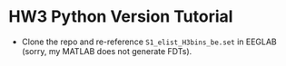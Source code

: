 # HW3 Python Version Tutorial
- Clone the repo and re-reference `S1_elist_H3bins_be.set` in EEGLAB (sorry, my MATLAB does not generate FDTs).
